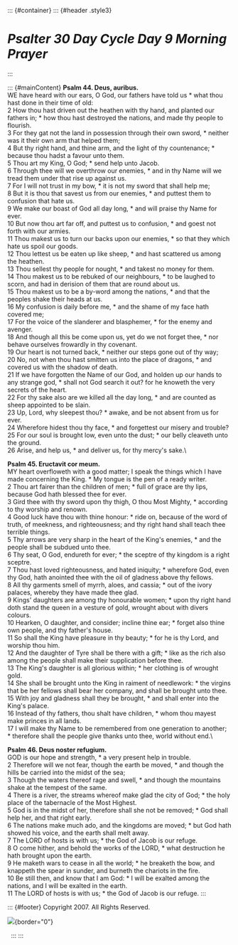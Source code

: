 ::: {#container}
::: {#header .style3}
# *Psalter 30 Day Cycle Day 9 Morning Prayer*
:::

::: {#mainContent}
**Psalm 44. Deus, auribus.**\
WE have heard with our ears, O God, our fathers have told us \* what
thou hast done in their time of old:\
2 How thou hast driven out the heathen with thy hand, and planted our
fathers in; \* how thou hast destroyed the nations, and made thy people
to flourish.\
3 For they gat not the land in possession through their own sword, \*
neither was it their own arm that helped them;\
4 But thy right hand, and thine arm, and the light of thy countenance;
\* because thou hadst a favour unto them.\
5 Thou art my King, O God; \* send help unto Jacob.\
6 Through thee will we overthrow our enemies, \* and in thy Name will we
tread them under that rise up against us.\
7 For I will not trust in my bow, \* it is not my sword that shall help
me;\
8 But it is thou that savest us from our enemies, \* and puttest them to
confusion that hate us.\
9 We make our boast of God all day long, \* and will praise thy Name for
ever.\
10 But now thou art far off, and puttest us to confusion, \* and goest
not forth with our armies.\
11 Thou makest us to turn our backs upon our enemies, \* so that they
which hate us spoil our goods.\
12 Thou lettest us be eaten up like sheep, \* and hast scattered us
among the heathen.\
13 Thou sellest thy people for nought, \* and takest no money for them.\
14 Thou makest us to be rebuked of our neighbours, \* to be laughed to
scorn, and had in derision of them that are round about us.\
15 Thou makest us to be a by-word among the nations, \* and that the
peoples shake their heads at us.\
16 My confusion is daily before me, \* and the shame of my face hath
covered me;\
17 For the voice of the slanderer and blasphemer, \* for the enemy and
avenger.\
18 And though all this be come upon us, yet do we not forget thee, \*
nor behave ourselves frowardly in thy covenant.\
19 Our heart is not turned back, \* neither our steps gone out of thy
way;\
20 No, not when thou hast smitten us into the place of dragons, \* and
covered us with the shadow of death.\
21 If we have forgotten the Name of our God, and holden up our hands to
any strange god, \* shall not God search it out? for he knoweth the very
secrets of the heart.\
22 For thy sake also are we killed all the day long, \* and are counted
as sheep appointed to be slain.\
23 Up, Lord, why sleepest thou? \* awake, and be not absent from us for
ever.\
24 Wherefore hidest thou thy face, \* and forgettest our misery and
trouble?\
25 For our soul is brought low, even unto the dust; \* our belly
cleaveth unto the ground.\
26 Arise, and help us, \* and deliver us, for thy mercy\'s sake.\

**Psalm 45. Eructavit cor meum.**\
MY heart overfloweth with a good matter; I speak the things which I have
made concerning the King. \* My tongue is the pen of a ready writer.\
2 Thou art fairer than the children of men; \* full of grace are thy
lips, because God hath blessed thee for ever.\
3 Gird thee with thy sword upon thy thigh, O thou Most Mighty, \*
according to thy worship and renown.\
4 Good luck have thou with thine honour: \* ride on, because of the word
of truth, of meekness, and righteousness; and thy right hand shall teach
thee terrible things.\
5 Thy arrows are very sharp in the heart of the King\'s enemies, \* and
the people shall be subdued unto thee.\
6 Thy seat, O God, endureth for ever; \* the sceptre of thy kingdom is a
right sceptre.\
7 Thou hast loved righteousness, and hated iniquity; \* wherefore God,
even thy God, hath anointed thee with the oil of gladness above thy
fellows.\
8 All thy garments smell of myrrh, aloes, and cassia; \* out of the
ivory palaces, whereby they have made thee glad.\
9 Kings\' daughters are among thy honourable women; \* upon thy right
hand doth stand the queen in a vesture of gold, wrought about with
divers colours.\
10 Hearken, O daughter, and consider; incline thine ear; \* forget also
thine own people, and thy father\'s house.\
11 So shall the King have pleasure in thy beauty; \* for he is thy Lord,
and worship thou him.\
12 And the daughter of Tyre shall be there with a gift; \* like as the
rich also among the people shall make their supplication before thee.\
13 The King\'s daughter is all glorious within; \* her clothing is of
wrought gold.\
14 She shall be brought unto the King in raiment of needlework: \* the
virgins that be her fellows shall bear her company, and shall be brought
unto thee.\
15 With joy and gladness shall they be brought, \* and shall enter into
the King\'s palace.\
16 Instead of thy fathers, thou shalt have children, \* whom thou mayest
make princes in all lands.\
17 I will make thy Name to be remembered from one generation to another;
\* therefore shall the people give thanks unto thee, world without end.\

**Psalm 46. Deus noster refugium.**\
GOD is our hope and strength, \* a very present help in trouble.\
2 Therefore will we not fear, though the earth be moved, \* and though
the hills be carried into the midst of the sea;\
3 Though the waters thereof rage and swell, \* and though the mountains
shake at the tempest of the same.\
4 There is a river, the streams whereof make glad the city of God; \*
the holy place of the tabernacle of the Most Highest.\
5 God is in the midst of her, therefore shall she not be removed; \* God
shall help her, and that right early.\
6 The nations make much ado, and the kingdoms are moved; \* but God hath
showed his voice, and the earth shall melt away.\
7 The LORD of hosts is with us; \* the God of Jacob is our refuge.\
8 O come hither, and behold the works of the LORD, \* what destruction
he hath brought upon the earth.\
9 He maketh wars to cease in all the world; \* he breaketh the bow, and
knappeth the spear in sunder, and burneth the chariots in the fire.\
10 Be still then, and know that I am God: \* I will be exalted among the
nations, and I will be exalted in the earth.\
11 The LORD of hosts is with us; \* the God of Jacob is our refuge.
:::

::: {#footer}
Copyright 2007. All Rights Reserved.

![](http://stats.superstats.com/b/ss/DAVIDMCMANNES/1){border="0"}

 
:::
:::
